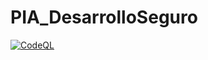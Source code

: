 # PIA_DesarrolloSeguro
[![CodeQL](https://github.com/JAGMMv2/PIA_DesarrolloSeguro/actions/workflows/codeql.yml/badge.svg)](https://github.com/JAGMMv2/PIA_DesarrolloSeguro/actions/workflows/codeql.yml)
